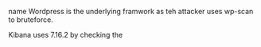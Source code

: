 


name
Wordpress is the underlying framwork as teh attacker uses wp-scan to bruteforce.

Kibana
uses 7.16.2 by checking the
